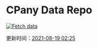 # CPany Data Repo

[![Fetch data](https://github.com/yjl9903/CPany/actions/workflows/fetch.yml/badge.svg)](https://github.com/yjl9903/CPany/actions/workflows/fetch.yml)

<!-- START_SECTION: update_time -->
更新时间：[2021-08-19 02:25](https://www.timeanddate.com/worldclock/fixedtime.html?msg=Fetch+data&iso=20210819T022519&p1=237)
<!-- END_SECTION: update_time -->
